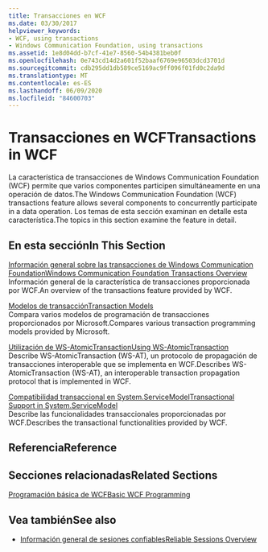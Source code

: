 ```yaml
---
title: Transacciones en WCF
ms.date: 03/30/2017
helpviewer_keywords:
- WCF, using transactions
- Windows Communication Foundation, using transactions
ms.assetid: 1e8d04dd-b7cf-41e7-8560-54b4381beb0f
ms.openlocfilehash: 0e743cd14d2a601f52baaf6769e96503dcd3701d
ms.sourcegitcommit: cdb295dd1db589ce5169ac9ff096f01fd0c2da9d
ms.translationtype: MT
ms.contentlocale: es-ES
ms.lasthandoff: 06/09/2020
ms.locfileid: "84600703"
---
```

# <a name="transactions-in-wcf"></a><span data-ttu-id="feae0-102">Transacciones en WCF</span><span class="sxs-lookup"><span data-stu-id="feae0-102">Transactions in WCF</span></span>
<span data-ttu-id="feae0-103">La característica de transacciones de Windows Communication Foundation (WCF) permite que varios componentes participen simultáneamente en una operación de datos.</span><span class="sxs-lookup"><span data-stu-id="feae0-103">The Windows Communication Foundation (WCF) transactions feature allows several components to concurrently participate in a data operation.</span></span> <span data-ttu-id="feae0-104">Los temas de esta sección examinan en detalle esta característica.</span><span class="sxs-lookup"><span data-stu-id="feae0-104">The topics in this section examine the feature in detail.</span></span>  
  
## <a name="in-this-section"></a><span data-ttu-id="feae0-105">En esta sección</span><span class="sxs-lookup"><span data-stu-id="feae0-105">In This Section</span></span>  
 [<span data-ttu-id="feae0-106">Información general sobre las transacciones de Windows Communication Foundation</span><span class="sxs-lookup"><span data-stu-id="feae0-106">Windows Communication Foundation Transactions Overview</span></span>](transactions-overview.md)  
 <span data-ttu-id="feae0-107">Información general de la característica de transacciones proporcionada por WCF.</span><span class="sxs-lookup"><span data-stu-id="feae0-107">An overview of the transactions feature provided by WCF.</span></span>  
  
 [<span data-ttu-id="feae0-108">Modelos de transacción</span><span class="sxs-lookup"><span data-stu-id="feae0-108">Transaction Models</span></span>](transaction-models.md)  
 <span data-ttu-id="feae0-109">Compara varios modelos de programación de transacciones proporcionados por Microsoft.</span><span class="sxs-lookup"><span data-stu-id="feae0-109">Compares various transaction programming models provided by Microsoft.</span></span>  
  
 [<span data-ttu-id="feae0-110">Utilización de WS-AtomicTransaction</span><span class="sxs-lookup"><span data-stu-id="feae0-110">Using WS-AtomicTransaction</span></span>](using-ws-atomictransaction.md)  
 <span data-ttu-id="feae0-111">Describe WS-AtomicTransaction (WS-AT), un protocolo de propagación de transacciones interoperable que se implementa en WCF.</span><span class="sxs-lookup"><span data-stu-id="feae0-111">Describes WS-AtomicTransaction (WS-AT), an interoperable transaction propagation protocol that is implemented in WCF.</span></span>  
  
 [<span data-ttu-id="feae0-112">Compatibilidad transaccional en System.ServiceModel</span><span class="sxs-lookup"><span data-stu-id="feae0-112">Transactional Support in System.ServiceModel</span></span>](transactional-support-in-system-servicemodel.md)  
 <span data-ttu-id="feae0-113">Describe las funcionalidades transaccionales proporcionadas por WCF.</span><span class="sxs-lookup"><span data-stu-id="feae0-113">Describes the transactional functionalities provided by WCF.</span></span>  
  
## <a name="reference"></a><span data-ttu-id="feae0-114">Referencia</span><span class="sxs-lookup"><span data-stu-id="feae0-114">Reference</span></span>  
  
## <a name="related-sections"></a><span data-ttu-id="feae0-115">Secciones relacionadas</span><span class="sxs-lookup"><span data-stu-id="feae0-115">Related Sections</span></span>  
 [<span data-ttu-id="feae0-116">Programación básica de WCF</span><span class="sxs-lookup"><span data-stu-id="feae0-116">Basic WCF Programming</span></span>](../basic-wcf-programming.md)  
  
## <a name="see-also"></a><span data-ttu-id="feae0-117">Vea también</span><span class="sxs-lookup"><span data-stu-id="feae0-117">See also</span></span>

- [<span data-ttu-id="feae0-118">Información general de sesiones confiables</span><span class="sxs-lookup"><span data-stu-id="feae0-118">Reliable Sessions Overview</span></span>](reliable-sessions-overview.md)
